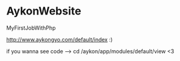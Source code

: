 # AykonWebsite
MyFirstJobWithPhp

http://www.aykongyo.com/default/index :)

if you wanna see code --> cd /aykon/app/modules/default/view <3
